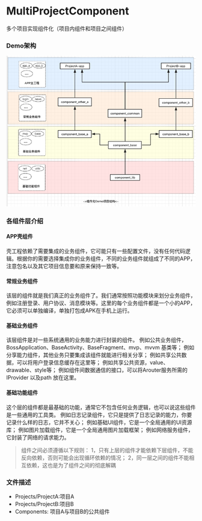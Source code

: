 # MultiProjectComponent
多个项目实现组件化（项目内组件和项目之间组件）
### Demo架构
![Demo Architecture](https://github.com/Jay-Droid/MultiProjectComponent/blob/master/res/demo_architecture.png)

### 各组件层介绍
#### APP壳组件
壳工程依赖了需要集成的业务组件，它可能只有一些配置文件，没有任何代码逻辑。根据你的需要选择集成你的业务组件，不同的业务组件就组成了不同的APP，注意包名以及其它项目信息要和原来保持一致等。

#### 常规业务组件
该层的组件就是我们真正的业务组件了。我们通常按照功能模块来划分业务组件，
例如注册登录、用户协议、消息模块等。这里的每个业务组件都是一个小的APP，它必须可以单独编译，单独打包成APK在手机上运行。

#### 基础业务组件
该层组件是对一些系统通用的业务能力进行封装的组件。
例如公共业务组件，BossApplication、BaseActivity、BaseFragment、mvp、mvvm 基类等；
例如分享能力组件，其他业务只要集成该组件就能进行相关分享；
例如共享公共数据，可以将用户登录信息缓存在这里等；
例如共享公共资源，value、drawable、style等；
例如组件间数据通信的接口，可以将Arouter服务所需的IProvider 以及path 放在这里。

#### 基础功能组件
这个层的组件都是最基础的功能，通常它不包含任何业务逻辑，也可以说这些组件是一些通用的工具类。
例如日志记录组件，它只是提供了日志记录的能力，你要记录什么样的日志，它并不关心；
例如基础UI组件，它是一个全局通用的UI资源库；
例如图片加载组件，它是一个全局通用图片加载框架；
例如网络服务组件，它封装了网络的请求能力。

> 组件之间必须遵循以下规则：
> 1，只有上层的组件才能依赖下层组件，不能反向依赖，否则可能会出现循环依赖的情况；
> 2，同一层之间的组件不能相互依赖，这也是为了组件之间的彻底解耦

### 文件描述
- Projects/ProjectA:项目A
- Projects/ProjectB:项目B
- Components: 项目A与项目B的公共组件
